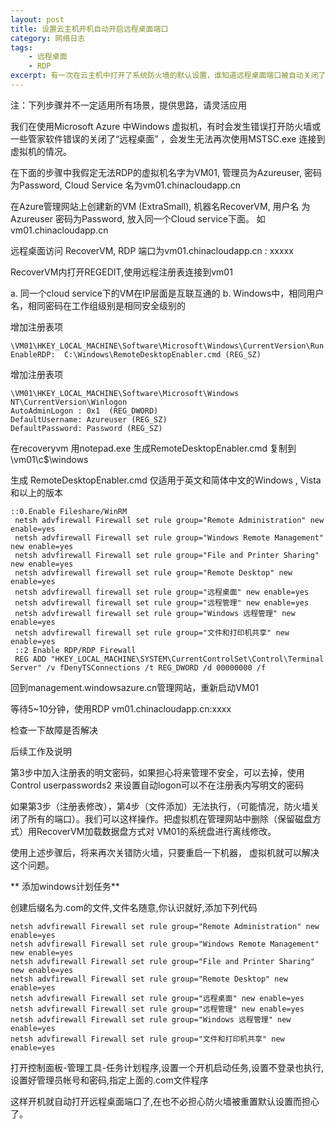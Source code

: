 ```yaml
---
layout: post
title: 设置云主机开机自动开启远程桌面端口
category: 网络日志
tags: 
    - 远程桌面 
    - RDP
excerpt: 有一次在云主机中打开了系统防火墙的默认设置，谁知道远程桌面端口被自动关闭了，在想打开就难了，所以做了这个教程，用了计划任务，系统启动自动打开远程桌面端口！
---
```


注：下列步骤并不一定适用所有场景，提供思路，请灵活应用

我们在使用Microsoft Azure 中Windows 虚拟机，有时会发生错误打开防火墙或一些管家软件错误的关闭了“远程桌面” ，会发生无法再次使用MSTSC.exe 连接到虚拟机的情况。

在下面的步骤中我假定无法RDP的虚拟机名字为VM01, 管理员为Azureuser, 密码为Password, Cloud Service 名为vm01.chinacloudapp.cn

在Azure管理网站上创建新的VM (ExtraSmall), 机器名RecoverVM, 用户名 为Azureuser 密码为Password, 放入同一个Cloud service下面。 如 vm01.chinacloudapp.cn

远程桌面访问 RecoverVM, RDP 端口为vm01.chinacloudapp.cn : xxxxx

RecoverVM内打开REGEDIT,使用远程注册表连接到vm01

a. 同一个cloud service下的VM在IP层面是互联互通的
b. Windows中，相同用户名，相同密码在工作组级别是相同安全级别的

增加注册表项

    \VM01\HKEY_LOCAL_MACHINE\Software\Microsoft\Windows\CurrentVersion\Run
    EnableRDP:  C:\Windows\RemoteDesktopEnabler.cmd (REG_SZ)

增加注册表项

    \VM01\HKEY_LOCAL_MACHINE\Software\Microsoft\Windows NT\CurrentVersion\Winlogon
    AutoAdminLogon : 0x1  (REG_DWORD)
    DefaultUsername: Azureuser (REG_SZ)
    DefaultPassword: Password (REG_SZ)

在recoveryvm  用notepad.exe 生成RemoteDesktopEnabler.cmd 复制到 \\vm01\c$\windows

生成 RemoteDesktopEnabler.cmd 仅适用于英文和简体中文的Windows , Vista 和以上的版本

```shell
::0.Enable Fileshare/WinRM
 netsh advfirewall Firewall set rule group="Remote Administration" new enable=yes
 netsh advfirewall Firewall set rule group="Windows Remote Management" new enable=yes
 netsh advfirewall Firewall set rule group="File and Printer Sharing" new enable=yes
 netsh advfirewall firewall set rule group="Remote Desktop" new enable=yes
 netsh advfirewall firewall set rule group="远程桌面" new enable=yes
 netsh advfirewall firewall set rule group="远程管理" new enable=yes
 netsh advfirewall firewall set rule group="Windows 远程管理" new enable=yes
 netsh advfirewall firewall set rule group="文件和打印机共享" new enable=yes
 ::2 Enable RDP/RDP Firewall
 REG ADD "HKEY_LOCAL_MACHINE\SYSTEM\CurrentControlSet\Control\Terminal Server" /v fDenyTSConnections /t REG_DWORD /d 00000000 /f
```

回到management.windowsazure.cn管理网站，重新启动VM01

等待5~10分钟，使用RDP vm01.chinacloudapp.cn:xxxx

检查一下故障是否解决

后续工作及说明

第3步中加入注册表的明文密码，如果担心将来管理不安全，可以去掉，使用Control userpasswords2 来设置自动logon可以不在注册表内写明文的密码

如果第3步（注册表修改），第4步（文件添加）无法执行，（可能情况，防火墙关闭了所有的端口）。我们可以这样操作。把虚拟机在管理网站中删除（保留磁盘方式）用RecoverVM加载数据盘方式对 VM01的系统盘进行离线修改。

使用上述步骤后，将来再次关错防火墙，只要重启一下机器， 虚拟机就可以解决这个问题。

** 添加windows计划任务**

创建后缀名为.com的文件,文件名随意,你认识就好,添加下列代码

```shell
netsh advfirewall Firewall set rule group="Remote Administration" new enable=yes
netsh advfirewall Firewall set rule group="Windows Remote Management" new enable=yes
netsh advfirewall Firewall set rule group="File and Printer Sharing" new enable=yes
netsh advfirewall Firewall set rule group="Remote Desktop" new enable=yes
netsh advfirewall Firewall set rule group="远程桌面" new enable=yes
netsh advfirewall Firewall set rule group="远程管理" new enable=yes
netsh advfirewall Firewall set rule group="Windows 远程管理" new enable=yes
netsh advfirewall Firewall set rule group="文件和打印机共享" new enable=yes
```

打开控制面板-管理工具-任务计划程序,设置一个开机启动任务,设置不登录也执行,设置好管理员帐号和密码,指定上面的.com文件程序

这样开机就自动打开远程桌面端口了,在也不必担心防火墙被重置默认设置而担心了。
